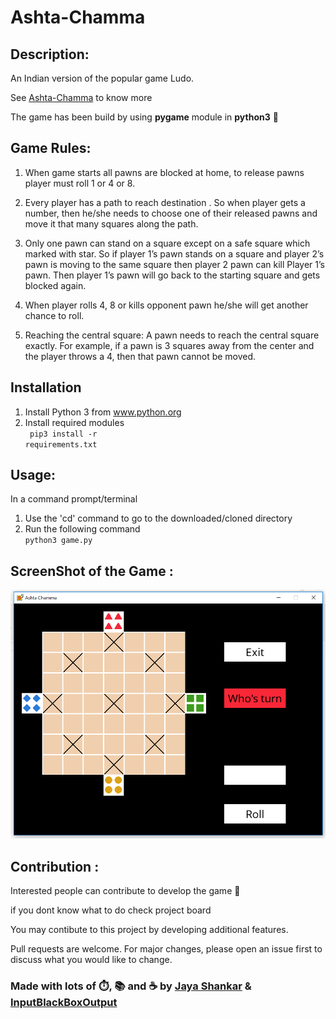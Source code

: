 # Ashta-Chamma 

## Description: 
An Indian version of the popular game Ludo. 

See [Ashta-Chamma](https://wiki2.org/en/Ashta_Chamma_(board_game)) to know more

The game has been build by using **pygame** module in **python3** 🐍 

## Game Rules:

1. When game starts all pawns are blocked at home, to release pawns player must roll 1 or 4 or 8.

2. Every player has a path to reach destination . So when player gets a number, then he/she needs to choose one of their released pawns and move it that many squares along the path.

3. Only one pawn can stand on a square except on a safe square which marked with star. So if player 1’s pawn stands on a square and player 2’s pawn is moving to the same square then player 2 pawn can kill Player 1’s pawn. Then player 1’s pawn will go back to the starting square and gets blocked again.

4. When player rolls 4, 8 or kills opponent pawn he/she will get another chance to roll.

5. Reaching the central square: A pawn needs to reach the central square exactly. For example, if a pawn is 3 squares away from the center and the player throws a 4, then that pawn cannot be moved.

## Installation
1. Install Python 3 from www.python.org
1. Install required modules <br>
<code> pip3 install -r requirements.txt </code>
   
## Usage:
In a command prompt/terminal

1. Use the 'cd' command to go to the downloaded/cloned directory
1. Run the following command <br>
<code>python3 game.py </code>
  
## ScreenShot of the Game :
![preview](/assets/screenshot/preview.png)

## Contribution :
Interested people can contribute to develop the game 🙌

if you dont know what to do check project board

You may contibute to this project by developing additional features.

Pull requests are welcome. For major changes, please open an issue first to discuss what you would like to change.
		 
### Made with lots of ⏱️, 📚 and ☕ by [Jaya Shankar](https://github.com/jaya-shankar) & [InputBlackBoxOutput](https://github.com/InputBlackBoxOutput)
